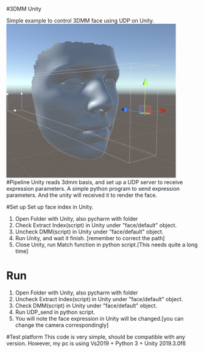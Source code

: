 #3DMM Unity

Simple example to control 3DMM face using UDP on Unity.
![picture](example.PNG)
#Pipeline
Unity reads 3dmm basis, and set up a UDP server to receive expression parameters.
A simple python program to send expression parameters. And the unity will received it to render the face.


#Set up
Set up face index in Unity. 
1. Open Folder with Unity, also pycharm with folder
2. Check Extract Index(script) in Unity under "face/default" object.
3. Uncheck DMM(script) in Unity under "face/default" object.
4. Run Unity, and wait it finish. [remember to correct the path]
5. Close Unity, run Match function in python script.[This needs quite a long time]

# Run
1. Open Folder with Unity, also pycharm with folder
2. Uncheck Extract Index(script) in Unity under "face/default" object.
3. Check DMM(script) in Unity under "face/default" object.
4. Run UDP_send in python script.
5. You will note the face expression in Unity will be changed.[you can change the camera correspondingly]

#Test platform
This code is very simple, should be compatible with any version. However, my pc is using Vs2019 + Python 3 + Unity 2019.3.0f6


